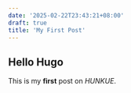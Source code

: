 ```yaml
---
date: '2025-02-22T23:43:21+08:00'
draft: true
title: 'My First Post'
---
```

## Hello Hugo
This is my **first** post on *HUNKUE*. 